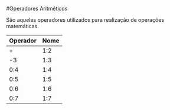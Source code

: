 #Operadores Aritméticos

São aqueles operadores utilizados para realização de operações matemáticas.

| **Operador** | **Nome** |
| -- | -- |
| + | 1:2 |
|-3 | 1:3 |
| 0:4 | 1:4 |
| 0:5 | 1:5 |
| 0:6 | 1:6 |
| 0:7 | 1:7 |
